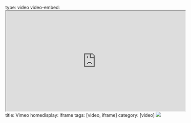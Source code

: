 type: video
video-embed: <iframe id="lbry-iframe" width="560" height="315" src="https://odysee.com/$/embed/Anamanaguchi---%E3%80%8CMEOW%E3%80%8D-(Official-Music-Video)/a73ea2ee1f2b4c53a489adb15b882a68a42e5aa2?r=GAtdjZz59VgRd4ZiXxWfTtGaAkuBT3gn" allowfullscreen></iframe>
title: Vimeo
homedisplay: iframe
tags: [video, iframe]
category: [video]
![](https://odysee.com/@LOUDLABS:0/Anamanaguchi---%E3%80%8CMEOW%E3%80%8D-(Official-Music-Video):a?r=GAtdjZz59VgRd4ZiXxWfTtGaAkuBT3gn)